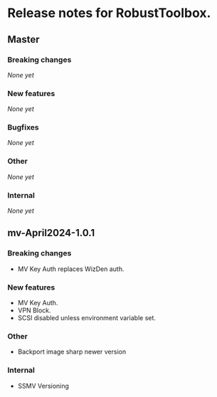 # Release notes for RobustToolbox.

<!--
NOTE: automatically updated sometimes by version.py.
Don't change the format without looking at the script!
-->

<!--START TEMPLATE
## Master

### Breaking changes

*None yet*

### New features

*None yet*

### Bugfixes

*None yet*

### Other

*None yet*

### Internal

*None yet*


END TEMPLATE-->

## Master

### Breaking changes

*None yet*

### New features

*None yet*

### Bugfixes

*None yet*

### Other

*None yet*

### Internal

*None yet*


## mv-April2024-1.0.1

### Breaking changes

* MV Key Auth replaces WizDen auth.

### New features

* MV Key Auth.
* VPN Block.
* SCSI disabled unless environment variable set.

### Other

* Backport image sharp newer version

### Internal

* SSMV Versioning

